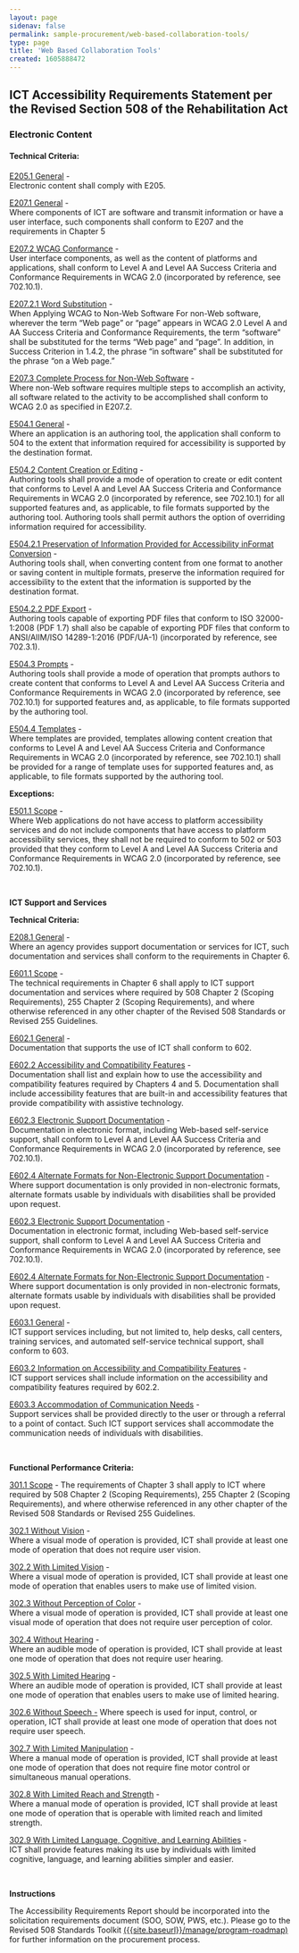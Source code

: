 ```yaml
---
layout: page 
sidenav: false 
permalink: sample-procurement/web-based-collaboration-tools/
type: page
title: 'Web Based Collaboration Tools'
created: 1605888472
---
```


## ICT Accessibility Requirements Statement per the Revised Section 508 of the Rehabilitation Act

### Electronic Content

#### Technical Criteria:

[E205.1&nbsp;General][1] -  
Electronic content shall comply with E205.

[E207.1&nbsp;General][2] -  
Where components of ICT are software and transmit information or have a user interface, such components shall conform to E207 and the requirements in Chapter 5

[E207.2&nbsp;WCAG Conformance][2] -  
User interface components, as well as the content of platforms and applications, shall conform to Level A and Level AA Success Criteria and Conformance Requirements in WCAG 2.0 (incorporated by reference, see 702.10.1).

[E207.2.1&nbsp;Word Substitution][2] -  
When Applying WCAG to Non-Web Software For non-Web software, wherever the term “Web page” or “page” appears in WCAG 2.0 Level A and AA Success Criteria and Conformance Requirements, the term “software” shall be substituted for the terms “Web page” and “page”. In addition, in Success Criterion in 1.4.2, the phrase “in software” shall be substituted for the phrase “on a Web page.”

[E207.3&nbsp;Complete Process for Non-Web Software][2] -  
Where non-Web software requires multiple steps to accomplish an activity, all software related to the activity to be accomplished shall conform to WCAG 2.0 as specified in E207.2.

[E504.1&nbsp;General][3] -  
Where an application is an authoring tool, the application shall conform to 504 to the extent that information required for accessibility is supported by the destination format.

[E504.2&nbsp;Content Creation or Editing][3] -  
Authoring tools shall provide a mode of operation to create or edit content that conforms to Level A and Level AA Success Criteria and Conformance Requirements in WCAG 2.0 (incorporated by reference, see 702.10.1) for all supported features and, as applicable, to file formats supported by the authoring tool. Authoring tools shall permit authors the option of overriding information required for accessibility.

[E504.2.1&nbsp;Preservation of Information Provided for Accessibility inFormat Conversion][3] -  
Authoring tools shall, when converting content from one format to another or saving content in multiple formats, preserve the information required for accessibility to the extent that the information is supported by the destination format.

[E504.2.2&nbsp;PDF Export][4] -  
Authoring tools capable of exporting PDF files that conform to ISO 32000-1:2008 (PDF 1.7) shall also be capable of exporting PDF files that conform to ANSI/AIIM/ISO 14289-1:2016 (PDF/UA-1) (incorporated by reference, see 702.3.1).

[E504.3&nbsp;Prompts][4] -  
Authoring tools shall provide a mode of operation that prompts authors to create content that conforms to Level A and Level AA Success Criteria and Conformance Requirements in WCAG 2.0 (incorporated by reference, see 702.10.1) for supported features and, as applicable, to file formats supported by the authoring tool.

[E504.4&nbsp;Templates][4] -  
Where templates are provided, templates allowing content creation that conforms to Level A and Level AA Success Criteria and Conformance Requirements in WCAG 2.0 (incorporated by reference, see 702.10.1) shall be provided for a range of template uses for supported features and, as applicable, to file formats supported by the authoring tool.

**Exceptions:**

[E501.1&nbsp;Scope][5] -  
Where Web applications do not have access to platform accessibility services and do not include components that have access to platform accessibility services, they shall not be required to conform to 502 or 503 provided that they conform to Level A and Level AA Success Criteria and Conformance Requirements in WCAG 2.0 (incorporated by reference, see 702.10.1).

&nbsp;

**ICT Support and Services**

**Technical Criteria:**

[E208.1&nbsp;General][6] -  
Where an agency provides support documentation or services for ICT, such documentation and services shall conform to the requirements in Chapter 6.

[E601.1&nbsp;Scope][6] -  
The technical requirements in Chapter 6 shall apply to ICT support documentation and services where required by 508 Chapter 2 (Scoping Requirements), 255 Chapter 2 (Scoping Requirements), and where otherwise referenced in any other chapter of the Revised 508 Standards or Revised 255 Guidelines.

[E602.1&nbsp;General][7] -  
Documentation that supports the use of ICT shall conform to 602.

[E602.2&nbsp;Accessibility and Compatibility Features][7] -  
Documentation shall list and explain how to use the accessibility and compatibility features required by Chapters 4 and 5. Documentation shall include accessibility features that are built-in and accessibility features that provide compatibility with assistive technology.

[E602.3&nbsp;Electronic Support Documentation][7] -  
Documentation in electronic format, including Web-based self-service support, shall conform to Level A and Level AA Success Criteria and Conformance Requirements in WCAG 2.0 (incorporated by reference, see 702.10.1).

[E602.4&nbsp;Alternate Formats for Non-Electronic Support Documentation][7] -  
Where support documentation is only provided in non-electronic formats, alternate formats usable by individuals with disabilities shall be provided upon request.

[E602.3&nbsp;Electronic Support Documentation][8] -  
Documentation in electronic format, including Web-based self-service support, shall conform to Level A and Level AA Success Criteria and Conformance Requirements in WCAG 2.0 (incorporated by reference, see 702.10.1).

[E602.4&nbsp;Alternate Formats for Non-Electronic Support Documentation][8] -  
Where support documentation is only provided in non-electronic formats, alternate formats usable by individuals with disabilities shall be provided upon request.

[E603.1&nbsp;General][9] -  
ICT support services including, but not limited to, help desks, call centers, training services, and automated self-service technical support, shall conform to 603.

[E603.2&nbsp;Information on Accessibility and Compatibility Features][9] -  
ICT support services shall include information on the accessibility and compatibility features required by 602.2.

[E603.3&nbsp;Accommodation of Communication Needs][9] -  
Support services shall be provided directly to the user or through a referral to a point of contact. Such ICT support services shall accommodate the communication needs of individuals with disabilities.

&nbsp;

**Functional Performance Criteria:**

[301.1&nbsp;Scope][10] - The requirements of Chapter 3 shall apply to ICT where required by 508 Chapter 2 (Scoping Requirements), 255 Chapter 2 (Scoping Requirements), and where otherwise referenced in any other chapter of the Revised 508 Standards or Revised 255 Guidelines.

[302.1&nbsp;Without Vision][11] -  
Where a visual mode of operation is provided, ICT shall provide at least one mode of operation that does not require user vision.

[302.2&nbsp;With Limited Vision][11] -  
Where a visual mode of operation is provided, ICT shall provide at least one mode of operation that enables users to make use of limited vision.

[302.3&nbsp;Without Perception of Color][11] -  
Where a visual mode of operation is provided, ICT shall provide at least one visual mode of operation that does not require user perception of color.

[302.4&nbsp;Without Hearing][11] -  
Where an audible mode of operation is provided, ICT shall provide at least one mode of operation that does not require user hearing.

[302.5&nbsp;With Limited Hearing][11] -  
Where an audible mode of operation is provided, ICT shall provide at least one mode of operation that enables users to make use of limited hearing.

[302.6&nbsp;Without Speech -][11] Where speech is used for input, control, or operation, ICT shall provide at least one mode of operation that does not require user speech.

[302.7&nbsp;With Limited Manipulation][11] -  
Where a manual mode of operation is provided, ICT shall provide at least one mode of operation that does not require fine motor control or simultaneous manual operations.

[302.8&nbsp;With Limited Reach and Strength][11] -  
Where a manual mode of operation is provided, ICT shall provide at least one mode of operation that is operable with limited reach and limited strength.

[302.9&nbsp;With Limited Language, Cognitive, and Learning Abilities][11] -  
ICT shall provide features making its use by individuals with limited cognitive, language, and learning abilities simpler and easier.

&nbsp;

**Instructions**

The Accessibility Requirements Report should be incorporated into the solicitation requirements document (SOO, SOW, PWS, etc.). Please go to the Revised 508 Standards Toolkit [({{site.baseurl}}/manage/program-roadmap)][12] for further information on the procurement process.

 [1]: {{site.baseurl}}/ict-accessibility#e205_1_general
 [2]: {{site.baseurl}}/ict-accessibility#e207_1__e207_2__e207_2_1__e207_3
 [3]: {{site.baseurl}}/ict-accessibility#e504_1__e504_2__e504_2_1
 [4]: {{site.baseurl}}/ict-accessibility#e504_2_2__e504_3__e504_4
 [5]: {{site.baseurl}}/ict-accessibility#e501_1_scope_exception
 [6]: {{site.baseurl}}/ict-accessibility#e208_1_general
 [7]: {{site.baseurl}}/ict-accessibility#e602_1_general
 [8]: {{site.baseurl}}/ict-accessibility#e602_3__e602_4
 [9]: {{site.baseurl}}/ict-accessibility#e603_1__e603_2__e603_3
 [10]: {{site.baseurl}}/ict-accessibility#e301_1
 [11]: {{site.baseurl}}/ict-accessibility#e302_1
 [12]: {{site.baseurl}}/manage/program-roadmap